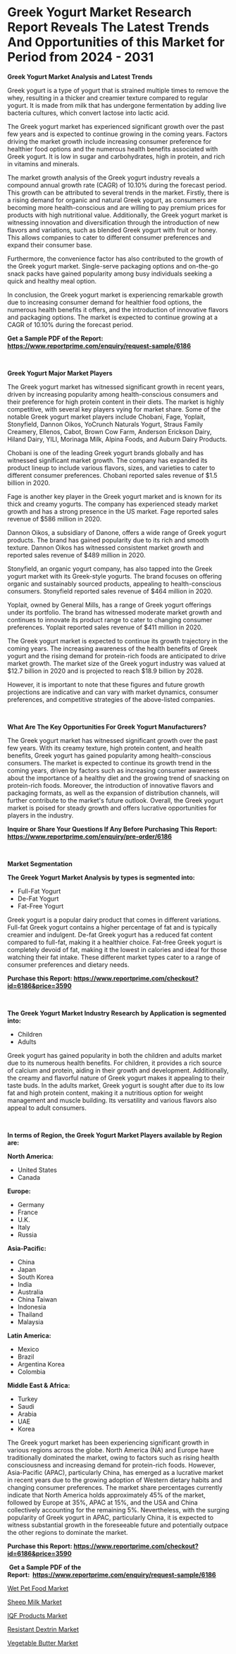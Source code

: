 <p><h1>Greek Yogurt Market Research Report Reveals The Latest Trends And Opportunities of this Market for Period from 2024 - 2031</h1></p><p><strong>Greek Yogurt Market Analysis and Latest Trends</strong></p>
<p><p>Greek yogurt is a type of yogurt that is strained multiple times to remove the whey, resulting in a thicker and creamier texture compared to regular yogurt. It is made from milk that has undergone fermentation by adding live bacteria cultures, which convert lactose into lactic acid.</p><p>The Greek yogurt market has experienced significant growth over the past few years and is expected to continue growing in the coming years. Factors driving the market growth include increasing consumer preference for healthier food options and the numerous health benefits associated with Greek yogurt. It is low in sugar and carbohydrates, high in protein, and rich in vitamins and minerals.</p><p>The market growth analysis of the Greek yogurt industry reveals a compound annual growth rate (CAGR) of 10.10% during the forecast period. This growth can be attributed to several trends in the market. Firstly, there is a rising demand for organic and natural Greek yogurt, as consumers are becoming more health-conscious and are willing to pay premium prices for products with high nutritional value. Additionally, the Greek yogurt market is witnessing innovation and diversification through the introduction of new flavors and variations, such as blended Greek yogurt with fruit or honey. This allows companies to cater to different consumer preferences and expand their consumer base.</p><p>Furthermore, the convenience factor has also contributed to the growth of the Greek yogurt market. Single-serve packaging options and on-the-go snack packs have gained popularity among busy individuals seeking a quick and healthy meal option.</p><p>In conclusion, the Greek yogurt market is experiencing remarkable growth due to increasing consumer demand for healthier food options, the numerous health benefits it offers, and the introduction of innovative flavors and packaging options. The market is expected to continue growing at a CAGR of 10.10% during the forecast period.</p></p>
<p><strong>Get a Sample PDF of the Report:&nbsp; <a href="https://www.reportprime.com/enquiry/request-sample/6186">https://www.reportprime.com/enquiry/request-sample/6186</a></strong></p>
<p>&nbsp;</p>
<p><strong>Greek Yogurt Major Market Players</strong></p>
<p><p>The Greek yogurt market has witnessed significant growth in recent years, driven by increasing popularity among health-conscious consumers and their preference for high protein content in their diets. The market is highly competitive, with several key players vying for market share. Some of the notable Greek yogurt market players include Chobani, Fage, Yoplait, Stonyfield, Dannon Oikos, YoCrunch Naturals Yogurt, Straus Family Creamery, Ellenos, Cabot, Brown Cow Farm, Anderson Erickson Dairy, Hiland Dairy, YILI, Morinaga Milk, Alpina Foods, and Auburn Dairy Products.</p><p>Chobani is one of the leading Greek yogurt brands globally and has witnessed significant market growth. The company has expanded its product lineup to include various flavors, sizes, and varieties to cater to different consumer preferences. Chobani reported sales revenue of $1.5 billion in 2020.</p><p>Fage is another key player in the Greek yogurt market and is known for its thick and creamy yogurts. The company has experienced steady market growth and has a strong presence in the US market. Fage reported sales revenue of $586 million in 2020.</p><p>Dannon Oikos, a subsidiary of Danone, offers a wide range of Greek yogurt products. The brand has gained popularity due to its rich and smooth texture. Dannon Oikos has witnessed consistent market growth and reported sales revenue of $489 million in 2020.</p><p>Stonyfield, an organic yogurt company, has also tapped into the Greek yogurt market with its Greek-style yogurts. The brand focuses on offering organic and sustainably sourced products, appealing to health-conscious consumers. Stonyfield reported sales revenue of $464 million in 2020.</p><p>Yoplait, owned by General Mills, has a range of Greek yogurt offerings under its portfolio. The brand has witnessed moderate market growth and continues to innovate its product range to cater to changing consumer preferences. Yoplait reported sales revenue of $411 million in 2020.</p><p>The Greek yogurt market is expected to continue its growth trajectory in the coming years. The increasing awareness of the health benefits of Greek yogurt and the rising demand for protein-rich foods are anticipated to drive market growth. The market size of the Greek yogurt industry was valued at $12.7 billion in 2020 and is projected to reach $18.9 billion by 2028.</p><p>However, it is important to note that these figures and future growth projections are indicative and can vary with market dynamics, consumer preferences, and competitive strategies of the above-listed companies.</p></p>
<p>&nbsp;</p>
<p><strong>What Are The Key Opportunities For Greek Yogurt Manufacturers?</strong></p>
<p><p>The Greek yogurt market has witnessed significant growth over the past few years. With its creamy texture, high protein content, and health benefits, Greek yogurt has gained popularity among health-conscious consumers. The market is expected to continue its growth trend in the coming years, driven by factors such as increasing consumer awareness about the importance of a healthy diet and the growing trend of snacking on protein-rich foods. Moreover, the introduction of innovative flavors and packaging formats, as well as the expansion of distribution channels, will further contribute to the market's future outlook. Overall, the Greek yogurt market is poised for steady growth and offers lucrative opportunities for players in the industry.</p></p>
<p><strong>Inquire or Share Your Questions If Any Before Purchasing This Report: <a href="https://www.reportprime.com/enquiry/pre-order/6186">https://www.reportprime.com/enquiry/pre-order/6186</a></strong></p>
<p>&nbsp;</p>
<p><strong>Market Segmentation</strong></p>
<p><strong>The Greek Yogurt Market Analysis by types is segmented into:</strong></p>
<p><ul><li>Full-Fat Yogurt</li><li>De-Fat Yogurt</li><li>Fat-Free Yogurt</li></ul></p>
<p><p>Greek yogurt is a popular dairy product that comes in different variations. Full-fat Greek yogurt contains a higher percentage of fat and is typically creamier and indulgent. De-fat Greek yogurt has a reduced fat content compared to full-fat, making it a healthier choice. Fat-free Greek yogurt is completely devoid of fat, making it the lowest in calories and ideal for those watching their fat intake. These different market types cater to a range of consumer preferences and dietary needs.</p></p>
<p><strong>Purchase this Report:&nbsp;<a href="https://www.reportprime.com/checkout?id=6186&price=3590">https://www.reportprime.com/checkout?id=6186&price=3590</a></strong></p>
<p>&nbsp;</p>
<p><strong>The Greek Yogurt Market Industry Research by Application is segmented into:</strong></p>
<p><ul><li>Children</li><li>Adults</li></ul></p>
<p><p>Greek yogurt has gained popularity in both the children and adults market due to its numerous health benefits. For children, it provides a rich source of calcium and protein, aiding in their growth and development. Additionally, the creamy and flavorful nature of Greek yogurt makes it appealing to their taste buds. In the adults market, Greek yogurt is sought after due to its low fat and high protein content, making it a nutritious option for weight management and muscle building. Its versatility and various flavors also appeal to adult consumers.</p></p>
<p>&nbsp;</p>
<p><strong>In terms of Region, the Greek Yogurt Market Players available by Region are:</strong></p>
<p>
    <p> <strong> North America: </strong>
        <ul>
            <li>United States</li>
            <li>Canada</li>
        </ul>
        </p> 
    <p> <strong> Europe: </strong>
        <ul>
            <li>Germany</li>
            <li>France</li>
            <li>U.K.</li>
            <li>Italy</li>
            <li>Russia</li>
        </ul>
        </p> 
    <p> <strong> Asia-Pacific: </strong>
        <ul>
            <li>China</li>
            <li>Japan</li>
            <li>South Korea</li>
            <li>India</li>
            <li>Australia</li>
            <li>China Taiwan</li>
            <li>Indonesia</li>
            <li>Thailand</li>
            <li>Malaysia</li>
        </ul>
        </p> 
    <p> <strong> Latin America: </strong>
        <ul>
            <li>Mexico</li>
            <li>Brazil</li>
            <li>Argentina Korea</li>
            <li>Colombia</li>
        </ul>
        </p> 
    <p> <strong> Middle East & Africa: </strong>
        <ul>
            <li>Turkey</li>
            <li>Saudi</li>
            <li>Arabia</li>
            <li>UAE</li>
            <li>Korea</li>
        </ul>
    </p>
    </p>
<p><p>The Greek yogurt market has been experiencing significant growth in various regions across the globe. North America (NA) and Europe have traditionally dominated the market, owing to factors such as rising health consciousness and increasing demand for protein-rich foods. However, Asia-Pacific (APAC), particularly China, has emerged as a lucrative market in recent years due to the growing adoption of Western dietary habits and changing consumer preferences. The market share percentages currently indicate that North America holds approximately 45% of the market, followed by Europe at 35%, APAC at 15%, and the USA and China collectively accounting for the remaining 5%. Nevertheless, with the surging popularity of Greek yogurt in APAC, particularly China, it is expected to witness substantial growth in the foreseeable future and potentially outpace the other regions to dominate the market.</p></p>
<p><strong>Purchase this Report: <a href="https://www.reportprime.com/checkout?id=6186&price=3590">https://www.reportprime.com/checkout?id=6186&price=3590</a></strong></p>
<p>&nbsp;<strong>Get a Sample PDF of the Report:&nbsp;&nbsp;<a href="https://www.reportprime.com/enquiry/request-sample/6186">https://www.reportprime.com/enquiry/request-sample/6186</a></strong></p>
<p><strong></strong></p>
<p><p><a href="https://github.com/Chiragrp23/Market-Research-Report-List-2/blob/main/wet-pet-food-market.md">Wet Pet Food Market</a></p><p><a href="https://github.com/YashRP12/Market-Research-Report-List-2/blob/main/sheep-milk-market.md">Sheep Milk Market</a></p><p><a href="https://github.com/Chiragrp25/Market-Research-Report-List-2/blob/main/iqf-products-market.md">IQF Products Market</a></p><p><a href="https://github.com/Chiragrp24/Market-Research-Report-List-2/blob/main/resistant-dextrin-market.md">Resistant Dextrin Market</a></p><p><a href="https://github.com/Chiragrp22/Market-Research-Report-List-2/blob/main/vegetable-butter-market.md">Vegetable Butter Market</a></p></p>